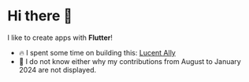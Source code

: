# Hi there 👋

I like to create apps with **Flutter**!

- 🔥 I spent some time on building this: [Lucent Ally](https://www.lucentally.com/web/)
- 🧐 I do not know either why my contributions from August to January 2024 are not displayed.

